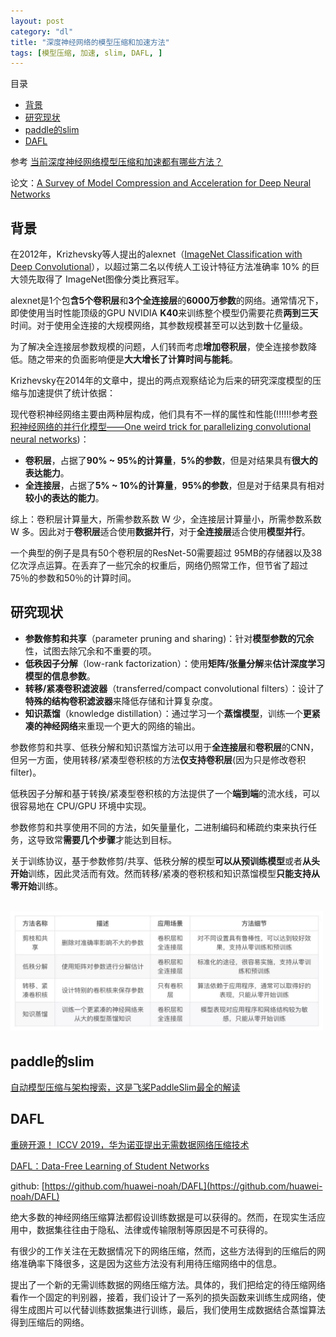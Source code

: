 ```yaml
---
layout: post
category: "dl"
title: "深度神经网络的模型压缩和加速方法"
tags: [模型压缩, 加速, slim, DAFL, ]
---
```


目录

<!-- TOC -->

- [背景](#%e8%83%8c%e6%99%af)
- [研究现状](#%e7%a0%94%e7%a9%b6%e7%8e%b0%e7%8a%b6)
- [paddle的slim](#paddle%e7%9a%84slim)
- [DAFL](#dafl)

<!-- /TOC -->

参考 [当前深度神经网络模型压缩和加速都有哪些方法？](https://mp.weixin.qq.com/s?__biz=MzIwMTc4ODE0Mw==&mid=2247488630&idx=1&sn=894b06c31b37ccdad3e9bfdd7323a33f&chksm=96e9cbf6a19e42e0c666d6727430a39fe4e09db047c3cfc0465a34923b87a36dfbe7585fe339&mpshare=1&scene=1&srcid=0424GVwdeHItD7HnyFTeDqEK&pass_ticket=ELDwWNrhj5p4OHcAdT%2BpNCVXGsuewWdPEQ9M8Z%2BwtE9PmYD%2Bq%2FrOC6%2BTyLhZIu%2Bd#rd)

论文：[A Survey of Model Compression and Acceleration for Deep Neural Networks](https://arxiv.org/pdf/1710.09282.pdf)

## 背景

在2012年，Krizhevsky等人提出的alexnet（[ImageNet Classification with Deep Convolutional](https://papers.nips.cc/paper/4824-imagenet-classification-with-deep-convolutional-neural-networks.pdf)），以超过第二名以传统人工设计特征方法准确率 10% 的巨大领先取得了 ImageNet图像分类比赛冠军。

alexnet是1个包**含5个卷积层**和**3个全连接层**的**6000万参数**的网络。通常情况下，即使使用当时性能顶级的GPU NVIDIA **K40**来训练整个模型仍需要花费**两到三天**时间。对于使用全连接的大规模网络，其参数规模甚至可以达到数十亿量级。

为了解决全连接层参数规模的问题，人们转而考虑**增加卷积层**，使全连接参数降低。随之带来的负面影响便是**大大增长了计算时间与能耗**。

Krizhevsky在2014年的文章中，提出的两点观察结论为后来的研究深度模型的压缩与加速提供了统计依据：

现代卷积神经网络主要由两种层构成，他们具有不一样的属性和性能(!!!!!!参考[卷积神经网络的并行化模型——One weird trick for parallelizing convolutional neural networks](https://blog.csdn.net/xsc_c/article/details/42420167))：

+ **卷积层**，占据了**90% ~ 95%的计算量**，**5%的参数**，但是对结果具有**很大的表达能力**。
+ **全连接层**，占据了**5% ~ 10%的计算量**，**95%的参数**，但是对于结果具有相对**较小的表达的能力**。

综上：卷积层计算量大，所需参数系数 W 少，全连接层计算量小，所需参数系数 W 多。因此对于**卷积层**适合使用**数据并行**，对于**全连接层**适合使用**模型并行**。

一个典型的例子是具有50个卷积层的ResNet-50需要超过 95MB的存储器以及38亿次浮点运算。在丢弃了一些冗余的权重后，网络仍照常工作，但节省了超过75％的参数和50％的计算时间。

## 研究现状

+ **参数修剪和共享**（parameter pruning and sharing)：针对**模型参数的冗余**性，试图去除冗余和不重要的项。
+ **低秩因子分解**（low-rank factorization）：使用**矩阵/张量分解**来**估计深度学习模型的信息参数**。
+ **转移/紧凑卷积滤波器**（transferred/compact convolutional filters）：设计了**特殊的结构卷积滤波器**来降低存储和计算复杂度。
+ **知识蒸馏**（knowledge distillation）：通过学习一个**蒸馏模型**，训练一个**更紧凑的神经网络**来重现一个更大的网络的输出。

参数修剪和共享、低秩分解和知识蒸馏方法可以用于**全连接层**和**卷积层**的CNN，但另一方面，使用转移/紧凑型卷积核的方法**仅支持卷积层**(因为只是修改卷积filter)。

低秩因子分解和基于转换/紧凑型卷积核的方法提供了一个**端到端**的流水线，可以很容易地在 CPU/GPU 环境中实现。

参数修剪和共享使用不同的方法，如矢量量化，二进制编码和稀疏约束来执行任务，这导致常**需要几个步骤**才能达到目标。

关于训练协议，基于参数修剪/共享、低秩分解的模型**可以从预训练模型**或者**从头开始**训练，因此灵活而有效。然而转移/紧凑的卷积核和知识蒸馏模型**只能支持从零开始**训练。

<html>
<br/>

<img src='../assets/4ways-for-compression-dnn.webp' style='max-height: 350px;max-width:500px'/>
<br/>

</html>

## paddle的slim

[自动模型压缩与架构搜索，这是飞桨PaddleSlim最全的解读](https://mp.weixin.qq.com/s?__biz=MzA3MzI4MjgzMw==&mid=2650765628&idx=2&sn=62b7034b2a68422f0b434f423e157306&chksm=871abd42b06d3454a083d54b4c25d8bdf973dd1183e471b586e59a8c7cf016b95de53868e7d5&scene=0&xtrack=1&pass_ticket=zzUnWIgdqTLvX39vSLCKaOJN8KVDYuvxPgj7h5mQNNMiTnEMdrWSwBJSd3ch3aLL#rd)

## DAFL

[重磅开源！ ICCV 2019，华为诺亚提出无需数据网络压缩技术](https://mp.weixin.qq.com/s/jMuIfkxvpYNGP9lqWUvIzg)

[DAFL：Data-Free Learning of Student Networks](https://arxiv.org/pdf/1904.01186)

github: [https://github.com/huawei-noah/DAFL](https://github.com/huawei-noah/DAFL)

绝大多数的神经网络压缩算法都假设训练数据是可以获得的。然而，在现实生活应用中，数据集往往由于隐私、法律或传输限制等原因是不可获得的。

有很少的工作关注在无数据情况下的网络压缩，然而，这些方法得到的压缩后的网络准确率下降很多，这是因为这些方法没有利用待压缩网络中的信息。

提出了一个新的无需训练数据的网络压缩方法。具体的，我们把给定的待压缩网络看作一个固定的判别器，接着，我们设计了一系列的损失函数来训练生成网络，使得生成图片可以代替训练数据集进行训练，最后，我们使用生成数据结合蒸馏算法得到压缩后的网络。
